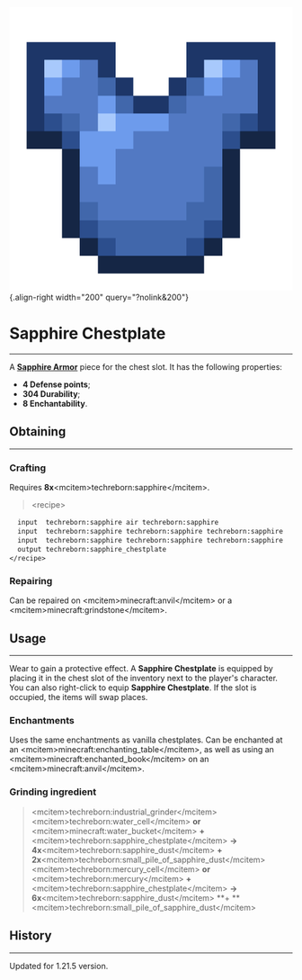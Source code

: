 ![Sapphire Chestplate](/media/mods/techreborn/sapphire_chestplate.png){.align-right width="200" query="?nolink&200"}

# Sapphire Chestplate

---

A **[Sapphire Armor](/items/armor/sapphire_armor)** piece for the chest slot. It has the following properties:

- **4 Defense points**;
- **304 Durability**;
- **8 Enchantability**.

## Obtaining

---

### Crafting

Requires **8x**\<mcitem\>techreborn:sapphire\</mcitem\>.

> \<recipe\>

      input  techreborn:sapphire air techreborn:sapphire
      input  techreborn:sapphire techreborn:sapphire techreborn:sapphire
      input  techreborn:sapphire techreborn:sapphire techreborn:sapphire
      output techreborn:sapphire_chestplate
    </recipe>

### Repairing

Сan be repaired on \<mcitem\>minecraft:anvil\</mcitem\> or a \<mcitem\>minecraft:grindstone\</mcitem\>.

## Usage

---

Wear to gain a protective effect. A **Sapphire Chestplate** is equipped by placing it in the chest slot of the inventory next to the player's character. You can also right-click to equip **Sapphire Chestplate**. If the slot is occupied, the items will swap places.

### Enchantments

Uses the same enchantments as vanilla chestplates. Can be enchanted at an \<mcitem\>minecraft:enchanting_table\</mcitem\>, as well as using an \<mcitem\>minecraft:enchanted_book\</mcitem\> on an \<mcitem\>minecraft:anvil\</mcitem\>.

### Grinding ingredient

> \<mcitem\>techreborn:industrial_grinder\</mcitem\>\
> \<mcitem\>techreborn:water_cell\</mcitem\> **or** \<mcitem\>minecraft:water_bucket\</mcitem\> **+** \<mcitem\>techreborn:sapphire_chestplate\</mcitem\> **-\> 4x**\<mcitem\>techreborn:sapphire_dust\</mcitem\> **+ 2x**\<mcitem\>techreborn:small_pile_of_sapphire_dust\</mcitem\>\
> \<mcitem\>techreborn:mercury_cell\</mcitem\> **or** \<mcitem\>techreborn:mercury\</mcitem\> **+** \<mcitem\>techreborn:sapphire_chestplate\</mcitem\> **-\> 6x**\<mcitem\>techreborn:sapphire_dust\</mcitem\> \*\*+ \*\*\<mcitem\>techreborn:small_pile_of_sapphire_dust\</mcitem\>

## History

---

Updated for 1.21.5 version.
